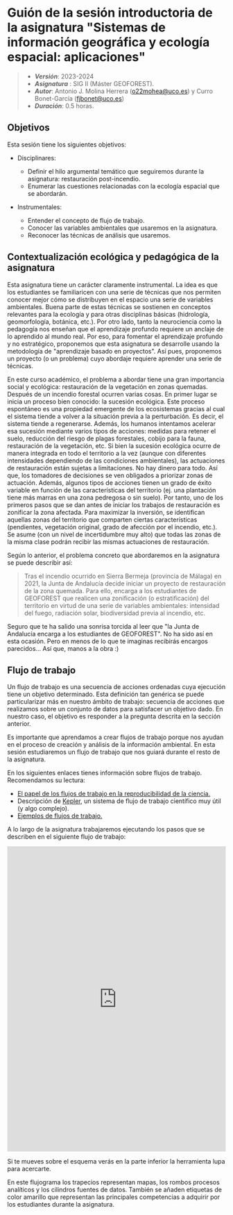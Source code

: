 # Guión de la sesión introductoria de la asignatura "Sistemas de información geográfica y ecología espacial: aplicaciones"


> + **_Versión_**: 2023-2024
> + **_Asignatura_** : SIG II (Máster GEOFOREST). 
> + **_Autor_**: Antonio J. Molina Herrera (o22mohea@uco.es) y Curro Bonet-García (fjbonet@uco.es)
> + **_Duración_**: 0.5 horas.


## Objetivos

Esta sesión tiene los siguientes objetivos:
+ Disciplinares:
  + Definir el hilo argumental temático que seguiremos durante la asignatura: restauración post-incendio.
  + Enumerar las cuestiones relacionadas con la ecología espacial que se abordarán.
  
+ Instrumentales:
  + Entender el concepto de flujo de trabajo.
  + Conocer las variables ambientales que usaremos en la asignatura.
  + Reconocer las técnicas de análisis que usaremos.
  
   
## Contextualización ecológica y pedagógica de la asignatura

Esta asignatura tiene un carácter claramente instrumental. La idea es que los estudiantes se familiaricen con una serie de técnicas que nos permiten conocer mejor cómo se distribuyen en el espacio una serie de variables ambientales. Buena parte de estas técnicas se sostienen en conceptos relevantes para la ecología y para otras disciplinas básicas (hidrología, geomorfología, botánica, etc.). Por otro lado, tanto la neurociencia como la pedagogía nos enseñan que el aprendizaje profundo requiere un anclaje de lo aprendido al mundo real. Por eso, para fomentar el aprendizaje profundo y no estratégico, proponemos que esta asignatura se desarrolle usando la metodología de "aprendizaje basado en proyectos". Así pues, proponemos un proyecto (o un problema) cuyo abordaje requiere aprender una serie de técnicas.

En este curso académico, el problema a abordar tiene una gran importancia social y ecológica: restauración de la vegetación en zonas quemadas. Después de un incendio forestal ocurren varias cosas. En primer lugar se inicia un proceso bien conocido: la sucesión ecológica. Este proceso espontáneo es una propiedad emergente de los ecosistemas gracias al cual el sistema tiende a volver a la situación previa a la perturbación. Es decir, el sistema tiende a regenerarse. Además, los humanos intentamos acelerar esa sucesión mediante varios tipos de acciones: medidas para retener el suelo, reducción del riesgo de plagas forestales, cobijo para la fauna, restauración de la vegetación, etc. Si bien la sucesión ecológica ocurre de manera integrada en todo el territorio a la vez (aunque con diferentes intensidades dependiendo de las condiciones ambientales), las actuaciones de restauración están sujetas a limitaciones. No hay dinero para todo. Así que, los tomadores de decisiones se ven obligados a priorizar zonas de actuación. Además, algunos tipos de acciones tienen un grado de éxito variable en función de las características del territorio (ej. una plantación tiene más marras en una zona pedregosa o sin suelo). Por tanto, uno de los primeros pasos que se dan antes de iniciar los trabajos de restauración es zonificar la zona afectada. Para maximizar la inversión, se identifican aquellas zonas del territorio que comparten ciertas características (pendientes, vegetación original, grado de afección por el incendio, etc.). Se asume (con un nivel de incertidumbre muy alto) que todas las zonas de la misma clase podrán recibir las mismas actuaciones de restauración.

Según lo anterior, el problema concreto que abordaremos en la asignatura se puede describir así:

> Tras el incendio ocurrido en Sierra Bermeja (provincia de Málaga) en 2021, la Junta de Andalucía decide iniciar un proyecto de restauración de la zona quemada. Para ello, encarga a los estudiantes de GEOFOREST que realicen una zonificación (o estratificación) del territorio en virtud de una serie de variables ambientales: intensidad del fuego, radiación solar, biodiversidad previa al incendio, etc.

Seguro que te ha salido una sonrisa torcida al leer que "la Junta de Andalucía encarga a los estudiantes de GEOFOREST". No ha sido así en esta ocasión. Pero en menos de lo que te imaginas recibirás encargos parecidos... Así que, manos a la obra :)



## Flujo de trabajo

Un flujo de trabajo es una secuencia de acciones ordenadas cuya ejecución tiene un objetivo determinado. Esta definición tan genérica se puede particularizar más en nuestro ámbito de trabajo: secuencia de acciones que realizamos sobre un conjunto de datos para satisfacer un objetivo dado. En nuestro caso, el objetivo es responder a la pregunta descrita en la sección anterior.

Es importante que aprendamos a crear flujos de trabajo porque nos ayudan en el proceso de creación y análisis de la información ambiental. En esta sesión estudiaremos un flujo de trabajo que nos guiará durante el resto de la asignatura.

En los siguientes enlaces tienes información sobre flujos de trabajo. Recomendamos su lectura:

+ [El papel de los flujos de trabajo en la reproducibilidad de la ciencia.](https://github.com/aprendiendo-cosas/Te_introduccion_SIG_II_geoforest/raw/2023_2024/biblio/how_to_flow.pdf) 
+ Descripción de [Kepler](https://github.com/aprendiendo-cosas/Te_introduccion_SIG_II_geoforest/raw/2023_2024/biblio/kepler.pdf), un sistema de flujo de trabajo científico muy útil (y algo complejo).
+ [Ejemplos de flujos de trabajo.](https://github.com/aprendiendo-cosas/Te_introduccion_SIG_II_geoforest/raw/2023_2024/biblio/workflow_reusable.pdf) 

A lo largo de la asignatura trabajaremos ejecutando los pasos que se describen en el siguiente flujo de trabajo:



<iframe frameborder="0" style="width:100%;height:703px;" src="https://viewer.diagrams.net/?tags=%7B%7D&highlight=0000ff&edit=_blank&layers=1&nav=1&title=flujograma_SIG_II.drawio#R7V1bl5s4Ev41fU72YfoA4mI%2F9sXpzZ5JMknv2ZnMGwa1rQxGrIC%2BzK%2BfEjdjiW5rYkC2mZduEGCgvqpPpSqpuEA3m%2Bc75ifrjzTE0YVlhM8X6PbCsixz7sI%2F3vJStpiWbZctK0bCqm3bcE%2F%2BxFWjUbXmJMTpzokZpVFGkt3GgMYxDrKdNp8x%2BrR72gONdu%2Ba%2BCssNdwHfiS3%2FkrCbF29GELu9sC%2FMVmt61u7TvWCG78%2Bu3qVdO2H9KnVhBYX6IZRmpVbm%2BcbHHHx1YIpr3v%2FytHmyRiOM5ULUmJ%2Buv%2Fd%2FP59gZbv4y%2Fm50X8n5%2Bqh330o7x64%2Bphs5daBDgEiVS7lGVruqKxHy22rdeM5nGI%2BW0M2Nue8zOlCTSa0PgdZ9lLBa%2BfZxSa1tkmqo6W9%2BQ3evXdqqaU5izAb7xQ9fyZz1Y4e%2BM81CAAyovpBmfsBa5jOPIz8rj7HH6lRKvmvK2YYaOS9N%2BQuiVJ%2FR5elMTcegTpg9YkfDN4iQgImSEQ19OaZPg%2B8QtBPIHl7UpzWcLx87Jp8IM%2FVgVIn%2FMMfgZX7WmJh%2Bk0EDxiluHnt0GQhVZd4FWKXtm6Nav2n7aG41ZN65bJ1Kf1LmXnxFUZKary7EBVri79hRJ4wgZNZO%2FCiSwBp%2FK5qqsEqJrH%2BHH0kGQjd4uFhChb080yT%2FcbRQ%2F6bRn7FXw2poKbpiSPETQcpMVefquuL3a%2B8Z1Lp969fW4fvH2p9nq0DFfRMkyjG9BxWN6VNPjm4gZdXJlRkEeUvycGfSShH%2F64Wu%2Bi2YOSO4LZm9qVXO4sT5zXZ4ra6%2FbB61eM%2BS%2BtExLO1%2BnrtG%2BLJLfrVcJG%2BYu9cr2JTonI8DPJftueCXvf6l%2BE7e1FfGcA8lNVH9MexC%2BwBYKw3XH9gtk%2BVg0x%2FCmabuOQBHzv0%2FVX%2BPvuE2UbPwJ1AMI1rnMWw7%2BvIAv6L0n9arcbAPKjCEd0xfwN4JgAYcMbYCYe%2B2V7YB9nP5BnXA91e3JNRGfNmsusbVodtC2C15%2FzfXa0XYck9hqe8wpWI3kdnuxNHMyUFeOZLb4zLj3nTcrD0bIId3DFJoEfHYfrqIyiOwx9mobQwSJvXP6sBdAyzI9%2B4tfE2fJJjTKaR%2BIAA5HSU%2BdIDwmebRdHOmNypClH34S%2BLCr7sQ3ICvb%2BBKOFf%2F%2FP8cYPfdnM9Q0aBNEi1e7HNAaTrZboz%2FAEt9%2Ftc1WZcBiCc0X%2F0BYgLh9sOH6Th923OCJgQn5AuDldo3i%2FLZ04t9mmdm6bn53%2F56la4KEB2cNyC64OOR%2BDZ6eKj3Uo8R1mGJ7sf93C5e9f5aDTS%2F24riXRz6ipn0ZpTpZsVKM8rVRyr734bBdRRzHK87fDjXPhPlXcYNBwo3VS4UYtWmVppUg5xqc792c7gp7OZYYbNS1STzM5WYazRgun%2FRAxmcgUmWmERIg7l7Vcd5qjHfQbLcmhrB0Hh%2BkO8zPeDqYlPHAG747TV527Ex1gOpbuAaajJ8DTGQnfEwjX3%2FHXg%2B8jz13Uw4hjoD8d0tdMZtabZEYZpzI%2FIDQ%2BPz5zDdmfG5fPrJkWPjsC67AVrcPytFqHnKy5v7q7kglL46jEs2QtHndUIiefJ6LEqsFHzR2sHBeblPSHSuo7QlLfm6uFy3qLaHUElVtdN4lTGrXTX%2BfVeXtIe%2Bd9dtkupDoAR1oJDckD8DNcSjM35NH2qPkUNNWIOVKddlFSkDYzMCUzOLaIeZcOj%2BubTnWAVfeOx%2B6byl3mpKSvN%2FhTP2aLQf6LQfhxQBo38tPt%2Fz68NVHhRN3HufbJUujslmEjR7Xf1BrUqR%2FzvN1H09C9FBtNdVIaUo1MIK2TBpEcPzg2%2F7FTicd1IOXk%2FKhKvNXbb%2B1jIyix6rQhzQ6kPEg9qskT%2B%2FLEOhDT7HTKE70%2BUpJmOSuWImUM80yjwbvbZ%2Fj%2F7uP9h5NfqukZIq91LZbpIrbh3M%2Bzi17aqtFLW2vYxpajl3fXH85pJrjZNOhyPe2pFkmxVQMPttZaWPVjtmzga6E%2FlvHl7sP9cfmgXdo8qg9am87kfFBbtRpWP9OF988HnolLVwdO8XryhO%2BpzmZU1oVzTffbcnG0drp%2FSWgIb8fSztpSp%2B4vd5VdG9dfto8jXKt5jGnPVf2LQ0O83VZoifUcHJGRB15pbk81qGmrBjVtrUFNWw5qHp9H2ZTP0uZRah4f6fMoTySqKa9zmWpUUxkxvVFNuyOq2fLOQpJmPk%2Br89Ambw18xrh75Z%2F%2BqgpTZLeO8bLpjeqrybHNNhjnI3tXRfSjusmulkmDPfKNozr5z9UaRa4fs11GLPJT8kCCnZJHcVFzOAf9fSRpUfTIePdVzqeM6Q6ZlriufubJWttVOUwccfentXI8sk0YvG4UJ24QEl0V1dnmMT599jBnwjC7c0HcqBVEvamuJXJVF8R5h1aIPsxQ5CjIgm%2FvcM4mjzISMFBnxitIGu%2B%2BrEiqmXOatetNJFdR1QfjHE%2BuWTdFzpmZiuQ%2FHOd0VJ7BMbiHEQ%2BlFpMRCkS6JkeBILJdmaUZo3%2FgGxpRVpyCQnfpOm4hzShqtT88PFhBAO1wn1UMbQEvGsFRqYvnXlUHNiQMC6LrgovC2Q9RUXR3DefhuC%2BDEYpL2x2epd0Bk%2FjFkP5gkp36GyAQEu9wj1gInKOH0wQHGeDZsYT9bAG0xaS8KoBoKADrccgOgHGAk6yp4N7UTuGjNCC%2Bop2Rx9JxLU6J%2BJYPHUyWh9NBcyaUTLO78iFdaDqDodkxABHQbIpHCOaZ860kjzN6eXk5IQzFgomOdgzlYc%2FnAJw3f8OB4zhmNAGnoaxPDUNLCnC5EYdnyWBrxbdA%2FgQ8k6ipH178ICP%2BclJ8OxOKJ3r6LbTja1pdfk1nRYuzxckRwpWeYSs6NrOhcJLXoyxSkAXhny2R2bPoABNGwzxoH0vAq%2BdWNx0kRT6dd2TVOpEUi5P3h2TH17%2F%2BcVGVATSPwEeV08dv2WJe1JOve7sCR5Ap%2FSnELU92snA2X4%2FU1gXO5SHHAqTtZ1KcvPzsCQiTkYyWYauUxMUzgURl5BOc0jqXFxWBmgn6PCYSElBOV%2F5pXMTlYYk64iXWcUj%2FAbg66gphU8%2FtiNb1BDDsbj%2BMXc7X2n5gHC3%2BAg%3D%3D"></iframe>



Si te mueves sobre el esquema verás en la parte inferior la herramienta lupa para acercarte.

En este flujograma los trapecios representan mapas, los rombos procesos analíticos y los cilindros fuentes de datos. También se añaden etiquetas de color amarillo que representan las principales competencias a adquirir por los estudiantes durante la asignatura. 











